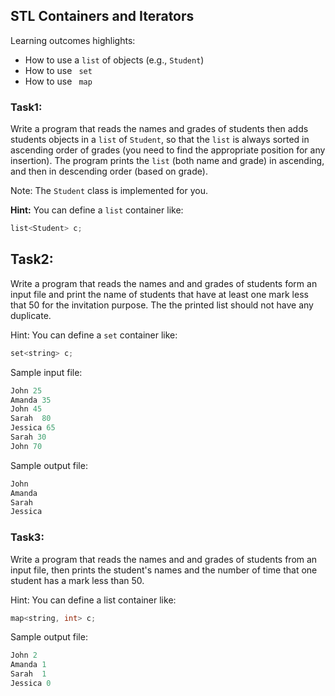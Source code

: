 ## STL Containers and Iterators

Learning outcomes highlights: 
- How to use a <code>list</code> of objects (e.g., <code>Student</code>)
- How to use <code> set </code>
- How to use <code> map </code>
### Task1: 
Write a program that reads the names and grades of students then adds students objects in a <code>list</code> of <code>Student</code>, so that the <code>list</code> is always sorted in ascending order of grades (you need to find the appropriate position for any insertion).
The program prints the <code>list</code> (both name and grade) in ascending, and then in descending order (based on grade). 

Note: The <code>Student</code> class is implemented for you.

**Hint:** You can define a <code>list</code> container like:
```C++
list<Student> c;
``` 
## Task2:
Write a program that reads the names and and grades of students form an input file and print the name of students that have at least one mark less that 50 for the invitation purpose. The the printed list should not have any duplicate.

Hint: You can define a <code>set</code> container like:
```C++
set<string> c;
``` 
Sample input file:
```C++
John 25
Amanda 35
John 45
Sarah  80
Jessica 65
Sarah 30
John 70
```
Sample output file:
```C++
John 
Amanda 
Sarah  
Jessica 
```

### Task3: 
Write a program that reads the names and and grades of students from an input file, then prints the student's names and the number of time that one student has a mark less than 50.

Hint: You can define a list container like:
```C++
map<string, int> c;
```
Sample output file:
```C++
John 2
Amanda 1
Sarah  1
Jessica 0
```
  

